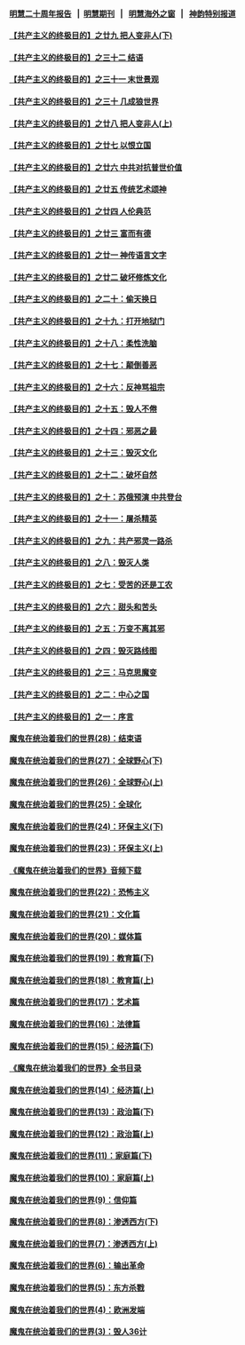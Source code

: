 #### [明慧二十周年报告](https://github.com/gfw-breaker/mh-reports/blob/master/README.md?t=07212339) &nbsp;&nbsp;|&nbsp;&nbsp;[明慧期刊](https://github.com/gfw-breaker/mh-qikan) &nbsp;&nbsp;|&nbsp;&nbsp; [明慧海外之窗](https://github.com/gfw-breaker/mh-news/blob/master/README.md?t=07212339) &nbsp;&nbsp;|&nbsp;&nbsp; [神韵特别报道](https://github.com/gfw-breaker/mh-news/blob/master/shenyun.md?t=07212339) 

#### [【共产主义的终极目的】之廿九 把人变非人(下)](../pages/nsc422/n11344140.md?t=07212339) 

#### [【共产主义的终极目的】之三十二 结语](../pages/nsc422/n11360535.md?t=07212339) 

#### [【共产主义的终极目的】之三十一 末世景观](../pages/nsc422/n11351129.md?t=07212339) 

#### [【共产主义的终极目的】之三十 几成狼世界](../pages/nsc422/n11348280.md?t=07212339) 

#### [【共产主义的终极目的】之廿八 把人变非人(上)](../pages/nsc422/n11340492.md?t=07212339) 

#### [【共产主义的终极目的】之廿七 以恨立国](../pages/nsc422/n11336944.md?t=07212339) 

#### [【共产主义的终极目的】之廿六 中共对抗普世价值](../pages/nsc422/n11324785.md?t=07212339) 

#### [【共产主义的终极目的】之廿五 传统艺术颂神](../pages/nsc422/n11296396.md?t=07212339) 

#### [【共产主义的终极目的】之廿四 人伦典范](../pages/nsc422/n11296397.md?t=07212339) 

#### [【共产主义的终极目的】之廿三 富而有德](../pages/nsc422/n11283598.md?t=07212339) 

#### [【共产主义的终极目的】之廿一 神传语言文字](../pages/nsc422/n11263265.md?t=07212339) 

#### [【共产主义的终极目的】之廿二 破坏修炼文化](../pages/nsc422/n11245728.md?t=07212339) 

#### [【共产主义的终极目的】之二十：偷天换日](../pages/nsc422/n11238846.md?t=07212339) 

#### [【共产主义的终极目的】之十九：打开地狱门](../pages/nsc422/n11206376.md?t=07212339) 

#### [【共产主义的终极目的】之十八：柔性洗脑](../pages/nsc422/n11199994.md?t=07212339) 

#### [【共产主义的终极目的】之十七：颠倒善恶](../pages/nsc422/n11179782.md?t=07212339) 

#### [【共产主义的终极目的】之十六：反神骂祖宗](../pages/nsc422/n11166798.md?t=07212339) 

#### [【共产主义的终极目的】之十五：毁人不倦](../pages/nsc422/n11166792.md?t=07212339) 

#### [【共产主义的终极目的】之十四：邪恶之最](../pages/nsc422/n11150249.md?t=07212339) 

#### [【共产主义的终极目的】之十三：毁灭文化](../pages/nsc422/n11135227.md?t=07212339) 

#### [【共产主义的终极目的】之十二：破坏自然](../pages/nsc422/n11135214.md?t=07212339) 

#### [【共产主义的终极目的】之十：苏俄预演 中共登台](../pages/nsc422/n11118424.md?t=07212339) 

#### [【共产主义的终极目的】之十一：屠杀精英](../pages/nsc422/n11118442.md?t=07212339) 

#### [【共产主义的终极目的】之九：共产邪灵一路杀](../pages/nsc422/n11114139.md?t=07212339) 

#### [【共产主义的终极目的】之八：毁灭人类](../pages/nsc422/n11108503.md?t=07212339) 

#### [【共产主义的终极目的】之七：受苦的还是工农](../pages/nsc422/n11101809.md?t=07212339) 

#### [【共产主义的终极目的】之六：甜头和苦头](../pages/nsc422/n11096971.md?t=07212339) 

#### [【共产主义的终极目的】之五：万变不离其邪](../pages/nsc422/n11091285.md?t=07212339) 

#### [【共产主义的终极目的】之四：毁灭路线图](../pages/nsc422/n11086284.md?t=07212339) 

#### [【共产主义的终极目的】之三：马克思魔变](../pages/nsc422/n11061941.md?t=07212339) 

#### [【共产主义的终极目的】之二：中心之国](../pages/nsc422/n11047728.md?t=07212339) 

#### [【共产主义的终极目的】之一：序言](../pages/nsc422/n11086077.md?t=07212339) 

#### [魔鬼在统治着我们的世界(28)：结束语](../pages/nsc422/n10936246.md?t=07212339) 

#### [魔鬼在统治着我们的世界(27)：全球野心(下)](../pages/nsc422/n10928319.md?t=07212339) 

#### [魔鬼在统治着我们的世界(26)：全球野心(上)](../pages/nsc422/n10900318.md?t=07212339) 

#### [魔鬼在统治着我们的世界(25)：全球化](../pages/nsc422/n10788205.md?t=07212339) 

#### [魔鬼在统治着我们的世界(24)：环保主义(下)](../pages/nsc422/n10695307.md?t=07212339) 

#### [魔鬼在统治着我们的世界(23)：环保主义(上)](../pages/nsc422/n10688613.md?t=07212339) 

#### [《魔鬼在统治着我们的世界》音频下载](../pages/nsc422/n10635553.md?t=07212339) 

#### [魔鬼在统治着我们的世界(22)：恐怖主义](../pages/nsc422/n10614727.md?t=07212339) 

#### [魔鬼在统治着我们的世界(21)：文化篇](../pages/nsc422/n10597706.md?t=07212339) 

#### [魔鬼在统治着我们的世界(20)：媒体篇](../pages/nsc422/n10586579.md?t=07212339) 

#### [魔鬼在统治着我们的世界(19)：教育篇(下)](../pages/nsc422/n10564808.md?t=07212339) 

#### [魔鬼在统治着我们的世界(18)：教育篇(上)](../pages/nsc422/n10526970.md?t=07212339) 

#### [魔鬼在统治着我们的世界(17)：艺术篇](../pages/nsc422/n10499093.md?t=07212339) 

#### [魔鬼在统治着我们的世界(16)：法律篇](../pages/nsc422/n10485969.md?t=07212339) 

#### [魔鬼在统治着我们的世界(15)：经济篇(下)](../pages/nsc422/n10469975.md?t=07212339) 

#### [《魔鬼在统治着我们的世界》全书目录](../pages/nsc422/n10464261.md?t=07212339) 

#### [魔鬼在统治着我们的世界(14)：经济篇(上)](../pages/nsc422/n10457370.md?t=07212339) 

#### [魔鬼在统治着我们的世界(13)：政治篇(下)](../pages/nsc422/n10448270.md?t=07212339) 

#### [魔鬼在统治着我们的世界(12)：政治篇(上)](../pages/nsc422/n10444576.md?t=07212339) 

#### [魔鬼在统治着我们的世界(11)：家庭篇(下)](../pages/nsc422/n10440961.md?t=07212339) 

#### [魔鬼在统治着我们的世界(10)：家庭篇(上)](../pages/nsc422/n10435448.md?t=07212339) 

#### [魔鬼在统治着我们的世界(9)：信仰篇](../pages/nsc422/n10432159.md?t=07212339) 

#### [魔鬼在统治着我们的世界(8)：渗透西方(下)](../pages/nsc422/n10429603.md?t=07212339) 

#### [魔鬼在统治着我们的世界(7)：渗透西方(上)](../pages/nsc422/n10426013.md?t=07212339) 

#### [魔鬼在统治着我们的世界(6)：输出革命](../pages/nsc422/n10421536.md?t=07212339) 

#### [魔鬼在统治着我们的世界(5)：东方杀戮](../pages/nsc422/n10417707.md?t=07212339) 

#### [魔鬼在统治着我们的世界(4)：欧洲发端](../pages/nsc422/n10414890.md?t=07212339) 

#### [魔鬼在统治着我们的世界(3)：毁人36计](../pages/nsc422/n10411583.md?t=07212339) 


